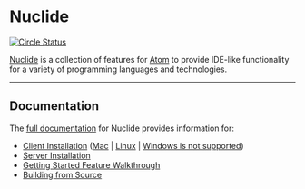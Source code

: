 # Nuclide

[![Circle Status](https://circleci.com/gh/facebook/nuclide/tree/master.svg?style=shield&circle-token=a805ec51c07ae99799ce548795383dd1f1e4dc76)](https://circleci.com/gh/facebook/nuclide)

[Nuclide](http://nuclide.io/) is a collection of features for [Atom](https://atom.io/) to provide
IDE-like functionality for a variety of programming languages and technologies.

---

## Documentation

The [full documentation](http://nuclide.io/docs) for Nuclide provides information for:

- [Client Installation](http://nuclide.io/docs/editor/setup) ([Mac](http://nuclide.io/docs/editor/setup/#mac) | [Linux](http://nuclide.io/docs/editor/setup/#linux) | [Windows is not supported](http://nuclide.io/docs/editor/setup/#windows))
- [Server Installation](http://nuclide.io/docs/editor/setup/#installing-nuclide-server)
- [Getting Started Feature Walkthrough](http://nuclide.io/docs/quick-start/getting-started/)
- [Building from Source](http://nuclide.io/docs/advanced-topics/building-from-source/)
